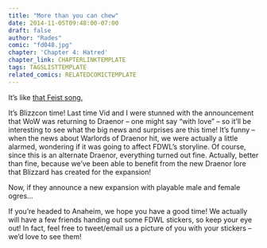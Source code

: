 ```yaml
---
title: "More than you can chew"
date: 2014-11-05T09:48:00-07:00
draft: false
author: "Rades"
comic: "fd048.jpg"
chapter: 'Chapter 4: Hatred'
chapter_link: CHAPTERLINKTEMPLATE
tags: TAGSLISTTEMPLATE
related_comics: RELATEDCOMICTEMPLATE
---
```


It’s like [that Feist song.](https://www.youtube.com/watch?v=cYF0qU5WSew)


It’s Blizzcon time! Last time Vid and I were stunned with the announcement that WoW was returning to Draenor – one might say “with love” – so it’ll be interesting to see what the big news and surprises are this time! It’s funny – when the news about Warlords of Draenor hit, we were actually a little alarmed, wondering if it was going to affect FDWL’s storyline. Of course, since this is an alternate Draenor, everything turned out fine. Actually, better than fine, because we’ve been able to benefit from the new Draenor lore that Blizzard has created for the expansion! 


Now, if they announce a new expansion with playable male and female ogres…


If you’re headed to Anaheim, we hope you have a good time! We actually will have a few friends handing out some FDWL stickers, so keep your eye out! In fact, feel free to tweet/email us a picture of you with your stickers – we’d love to see them!


